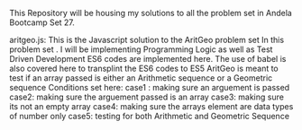 This Repository will be housing my solutions to all the problem set in Andela Bootcamp Set 27.

aritgeo.js:
This is the Javascript solution to the AritGeo problem set
In this problem set . I will be implementing Programming Logic as well as Test Driven Development
ES6 codes are implemented here.
The use of babel is also covered here to transplint the ES6 codes to ES5 
AritGeo is meant to test if an array passed is either an Arithmetic sequence or a Geometric sequence
Conditions set here:
   case1 : making sure an arguement is passed
   case2: making sure the arguement passed is an array
   case3: making sure its not an  empty array
   case4: making sure the arrays element are data types of number only
   case5: testing for both Arithmetic and Geometric Sequence
